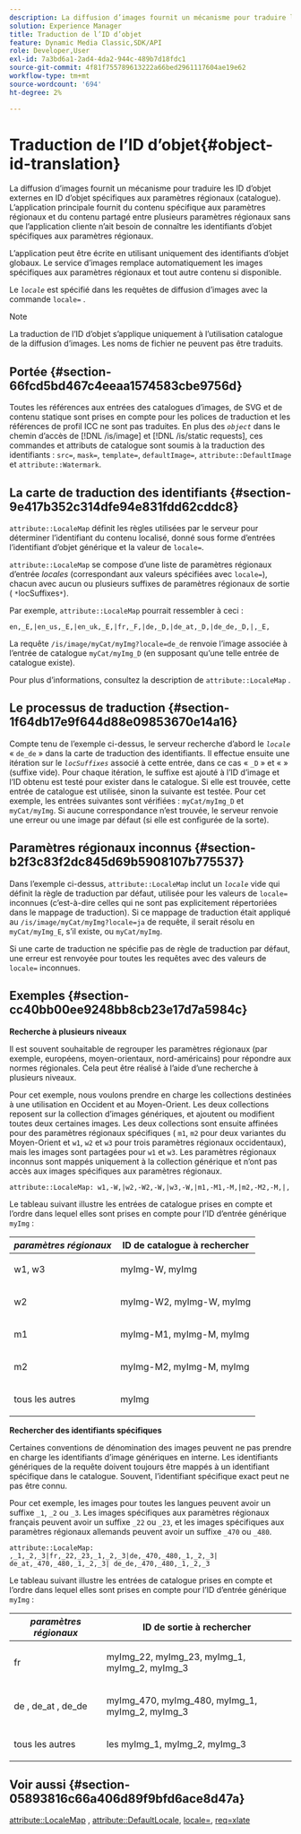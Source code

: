 ```yaml
---
description: La diffusion d’images fournit un mécanisme pour traduire les ID d’objet externes en ID d’objet spécifiques aux paramètres régionaux (catalogue). L’application principale fournit du contenu spécifique aux paramètres régionaux et du contenu partagé entre plusieurs paramètres régionaux sans que l’application cliente n’ait besoin de connaître les identifiants d’objet spécifiques aux paramètres régionaux.
solution: Experience Manager
title: Traduction de l’ID d’objet
feature: Dynamic Media Classic,SDK/API
role: Developer,User
exl-id: 7a3bd6a1-2ad4-4da2-944c-489b7d18fdc1
source-git-commit: 4f81f755789613222a66bed2961117604ae19e62
workflow-type: tm+mt
source-wordcount: '694'
ht-degree: 2%

---
```


# Traduction de l’ID d’objet{#object-id-translation}

La diffusion d’images fournit un mécanisme pour traduire les ID d’objet externes en ID d’objet spécifiques aux paramètres régionaux (catalogue). L’application principale fournit du contenu spécifique aux paramètres régionaux et du contenu partagé entre plusieurs paramètres régionaux sans que l’application cliente n’ait besoin de connaître les identifiants d’objet spécifiques aux paramètres régionaux.

L’application peut être écrite en utilisant uniquement des identifiants d’objet globaux. Le service d’images remplace automatiquement les images spécifiques aux paramètres régionaux et tout autre contenu si disponible.

Le *`locale`* est spécifié dans les requêtes de diffusion d’images avec la commande `locale=` .

>[!NOTE]
>
>La traduction de l’ID d’objet s’applique uniquement à l’utilisation catalogue de la diffusion d’images. Les noms de fichier ne peuvent pas être traduits.

## Portée {#section-66fcd5bd467c4eeaa1574583cbe9756d}

Toutes les références aux entrées des catalogues d’images, de SVG et de contenu statique sont prises en compte pour les polices de traduction et les références de profil ICC ne sont pas traduites. En plus des *`object`* dans le chemin d’accès de [!DNL /is/image] et [!DNL /is/static requests], ces commandes et attributs de catalogue sont soumis à la traduction des identifiants : `src=`, `mask=`, `template=`, `defaultImage=`, `attribute::DefaultImage` et `attribute::Watermark`.

## La carte de traduction des identifiants {#section-9e417b352c314dfe94e831fdd62cddc8}

`attribute::LocaleMap` définit les règles utilisées par le serveur pour déterminer l’identifiant du contenu localisé, donné sous forme d’entrées l’identifiant d’objet générique et la valeur de `locale=`.

`attribute::LocaleMap` se compose d’une liste de paramètres régionaux d’entrée *locales* (correspondant aux valeurs spécifiées avec `locale=`), chacun avec aucun ou plusieurs suffixes de paramètres régionaux de sortie ( `*`locSuffixes`*`).

Par exemple, `attribute::LocaleMap` pourrait ressembler à ceci :

`en,_E,|en_us,_E,|en_uk,_E,|fr,_F,|de,_D,|de_at,_D,|de_de,_D,|,_E,`

La requête `/is/image/myCat/myImg?locale=de_de` renvoie l’image associée à l’entrée de catalogue `myCat/myImg_D` (en supposant qu’une telle entrée de catalogue existe).

Pour plus d’informations, consultez la description de `attribute::LocaleMap` .

## Le processus de traduction {#section-1f64db17e9f644d88e09853670e14a16}

Compte tenu de l’exemple ci-dessus, le serveur recherche d’abord le *`locale`* « `de_de` » dans la carte de traduction des identifiants. Il effectue ensuite une itération sur le *`locSuffixes`* associé à cette entrée, dans ce cas « `_D` » et « » (suffixe vide). Pour chaque itération, le suffixe est ajouté à l’ID d’image et l’ID obtenu est testé pour exister dans le catalogue. Si elle est trouvée, cette entrée de catalogue est utilisée, sinon la suivante est testée. Pour cet exemple, les entrées suivantes sont vérifiées : `myCat/myImg_D` et `myCat/myImg`. Si aucune correspondance n’est trouvée, le serveur renvoie une erreur ou une image par défaut (si elle est configurée de la sorte).

## Paramètres régionaux inconnus {#section-b2f3c83f2dc845d69b5908107b775537}

Dans l’exemple ci-dessus, `attribute::LocaleMap` inclut un *`locale`* vide qui définit la règle de traduction par défaut, utilisée pour les valeurs de `locale=` inconnues (c’est-à-dire celles qui ne sont pas explicitement répertoriées dans le mappage de traduction). Si ce mappage de traduction était appliqué au `/is/image/myCat/myImg?locale=ja` de requête, il serait résolu en `myCat/myImg_E`, s’il existe, ou `myCat/myImg`.

Si une carte de traduction ne spécifie pas de règle de traduction par défaut, une erreur est renvoyée pour toutes les requêtes avec des valeurs de `locale=` inconnues.

## Exemples {#section-cc40bb00ee9248bb8cb23e17d7a5984c}

**Recherche à plusieurs niveaux**

Il est souvent souhaitable de regrouper les paramètres régionaux (par exemple, européens, moyen-orientaux, nord-américains) pour répondre aux normes régionales. Cela peut être réalisé à l’aide d’une recherche à plusieurs niveaux.

Pour cet exemple, nous voulons prendre en charge les collections destinées à une utilisation en Occident et au Moyen-Orient. Les deux collections reposent sur la collection d’images génériques, et ajoutent ou modifient toutes deux certaines images. Les deux collections sont ensuite affinées pour des paramètres régionaux spécifiques ( `m1`, `m2` pour deux variantes du Moyen-Orient et `w1`, `w2` et `w3` pour trois paramètres régionaux occidentaux), mais les images sont partagées pour `w1` et `w3`. Les paramètres régionaux inconnus sont mappés uniquement à la collection générique et n’ont pas accès aux images spécifiques aux paramètres régionaux.

`attribute::LocaleMap: w1,-W,|w2,-W2,-W,|w3,-W,|m1,-M1,-M,|m2,-M2,-M,|,`

Le tableau suivant illustre les entrées de catalogue prises en compte et l’ordre dans lequel elles sont prises en compte pour l’ID d’entrée générique `myImg` :

<table id="table_97EB13E3DB9B48D3A4184D5ECC8E9F86"> 
 <thead> 
  <tr> 
   <th class="entry"> <b> <i>paramètres régionaux</i> </b> </th> 
   <th class="entry"> <b>ID de catalogue à rechercher</b> </th> 
  </tr> 
 </thead>
 <tbody> 
  <tr> 
   <td> <p> <span class="codeph"> w1, w3 </span> </p> </td> 
   <td> <p> <span class="codeph"> myImg-W, myImg </span> </p> </td> 
  </tr> 
  <tr> 
   <td> <p> <span class="codeph"> w2 </span> </p> </td> 
   <td> <p> <span class="codeph"> myImg-W2, myImg-W, myImg </span> </p> </td> 
  </tr> 
  <tr> 
   <td> <p> <span class="codeph"> m1 </span> </p> </td> 
   <td> <p> <span class="codeph"> myImg-M1, myImg-M, myImg </span> </p> </td> 
  </tr> 
  <tr> 
   <td> <p> <span class="codeph"> m2 </span> </p> </td> 
   <td> <p> <span class="codeph"> myImg-M2, myImg-M, myImg </span> </p> </td> 
  </tr> 
  <tr> 
   <td> <p>tous les autres </p> </td> 
   <td> <p> <span class="codeph"> myImg </span> </p> </td> 
  </tr> 
 </tbody> 
</table>

**Rechercher des identifiants spécifiques**

Certaines conventions de dénomination des images peuvent ne pas prendre en charge les identifiants d’image génériques en interne. Les identifiants génériques de la requête doivent toujours être mappés à un identifiant spécifique dans le catalogue. Souvent, l’identifiant spécifique exact peut ne pas être connu.

Pour cet exemple, les images pour toutes les langues peuvent avoir un suffixe `_1`, `_2` ou `_3`. Les images spécifiques aux paramètres régionaux français peuvent avoir un suffixe `_22` ou `_23`, et les images spécifiques aux paramètres régionaux allemands peuvent avoir un suffixe `_470` ou `_480`.

`attribute::LocaleMap: ,_1,_2,_3|fr,_22,_23,_1,_2,_3|de,_470,_480,_1,_2,_3| de_at,_470,_480,_1,_2,_3| de_de,_470,_480,_1,_2,_3`

Le tableau suivant illustre les entrées de catalogue prises en compte et l’ordre dans lequel elles sont prises en compte pour l’ID d’entrée générique `myImg` :

<table id="table_A7EE4AA0F1C24284B83CC4B40622D24F"> 
 <thead> 
  <tr> 
   <th class="entry"> <b> <i>paramètres régionaux</i> </b> </th> 
   <th class="entry"> <b>ID de sortie à rechercher</b> </th> 
  </tr> 
 </thead>
 <tbody> 
  <tr> 
   <td> <p> <span class="codeph"> fr </span> </p> </td> 
   <td> <p> <span class="codeph"> myImg_22, myImg_23, myImg_1, myImg_2, myImg_3 </span> </p> </td> 
  </tr> 
  <tr> 
   <td> <p> <span class="codeph"> de </span>, <span class="codeph"> de_at </span>, <span class="codeph"> de_de </span> </p> </td> 
   <td> <p> <span class="codeph"> myImg_470, myImg_480, myImg_1, myImg_2, myImg_3 </span> </p> </td> 
  </tr> 
  <tr> 
   <td> <p>tous les autres </p> </td> 
   <td> <p> <span class="codeph"> les </span> myImg_1, myImg_2, myImg_3 </p> </td> 
  </tr> 
 </tbody> 
</table>

## Voir aussi {#section-05893816c66a406d89f9bfd6ace8d47a}

[attribute::LocaleMap](../../../../../is-api/image-catalog/image-serving-api-ref/c-image-catalog-reference/c-attributes-reference/r-localemap.md#reference-49bbf598f8ea47c3a563755cef306318) , [attribute::DefaultLocale](../../../../../is-api/image-catalog/image-serving-api-ref/c-image-catalog-reference/c-attributes-reference/r-defaultlocale.md#reference-69462ad9923f464f80c2c012342a6b6b), [locale=](../../../../../is-api/http-ref/image-serving-api-ref/c-http-protocol-reference/c-command-reference/r-locale.md#reference-8a846b2fbc004a12821b956ed3b25cfb), [req=xlate](../../../../../is-api/http-ref/image-serving-api-ref/c-http-protocol-reference/c-command-reference/r-req/r-req.md#reference-907cdb4a97034db7ad94695f25552e76)
